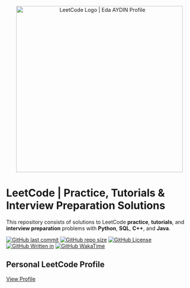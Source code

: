 <p align="center">
    <a href="https://leetcode.com/edaaydinea/">
        <img alt="LeetCode Logo | Eda AYDIN Profile" src="https://upload.wikimedia.org/wikipedia/commons/thumb/0/0a/LeetCode_Logo_black_with_text.svg/1280px-LeetCode_Logo_black_with_text.svg.png", width = 450 >
    </a>
</p>

# LeetCode | Practice, Tutorials & Interview Preparation Solutions

This repository consists of solutions to LeetCode **practice**, **tutorials**, and **interview preparation** problems with **Python**, **SQL**, **C++**, and **Java**.

[![GitHub last commit](https://img.shields.io/github/last-commit/edaaydinea/LeetCode)](https://github.com/edaaydinea/LeetCode/commits/master)
[![GitHub repo size](https://img.shields.io/github/repo-size/edaaydinea/LeetCode)](https://github.com/edaaydinea/LeetCode/archive/master.zip)
[![GitHub License](https://img.shields.io:/github/license/edaaydinea/LeetCode)](https://img.shields.io:/github/license/edaaydinea/LeetCode)
[![GitHub Written in](https://img.shields.io/badge/Written%20in%20-Python%2C%20Java%2C%20C%2B%2B%2C%20SQL-blue)](https://img.shields.io/badge/Written%20in%20-Python%2C%20Java%2C%20C%2B%2B%2C%20MYSQL-blue)
[![GitHub WakaTime](https://wakatime.com/badge/github/edaaydinea/LeetCode.svg)](https://wakatime.com/badge/github/edaaydinea/LeetCode.svg)

## Personal LeetCode Profile

[View Profile](https://www.leetcode.com/edaaydinea)
